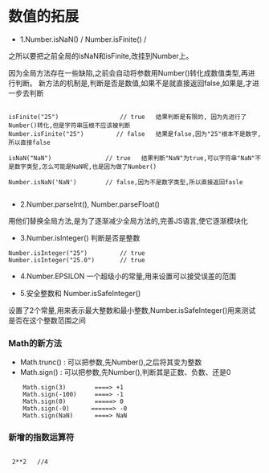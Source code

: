 # 数值的拓展

- 1.Number.isNaN()  / Number.isFinite() / 
 
 之所以要把之前全局的isNaN和isFinite,改挂到Number上。
 
 因为全局方法存在一些缺陷,之前会自动将参数用Number()转化成数值类型,再进行判断。
 新方法的机制是,判断是否是数值,如果不是就直接返回false,如果是,才进一步去判断
 
 ```
 
 isFinite("25")                 // true   结果判断是有限的, 因为先进行了Number()转化,但是字符串压根不应该被判断
 Number.isFinite("25")         // false   结果是false,因为"25"根本不是数字,所以直接false
 
 ```
 
 ```
 isNaN("NaN")               // true   结果判断"NaN"为true,可以字符串"NaN"不是数字类型,怎么可能是NaN呢,也是因为做了Number()
 
 Number.isNaN('NaN')        // false,因为不是数字类型,所以直接返回fasle
 
 
 ```
 
- 2.Number.parseInt(), Number.parseFloat()

用他们替换全局方法,是为了逐渐减少全局方法的,完善JS语言,使它逐渐模块化

- 3.Number.isInteger() 判断是否是整数

```
Number.isInteger("25")         // true
Number.isInteger("25.0")       // true

```

- 4.Number.EPSILON  一个超级小的常量,用来设置可以接受误差的范围

- 5.安全整数和 Number.isSafeInteger() 

设置了2个常量,用来表示最大整数和最小整数,Number.isSafeInteger()用来测试是否在这个整数范围之间

### Math的新方法

+ Math.trunc()   : 可以把参数,先Number(),之后将其变为整数
+ Math.sign() : 可以把参数,先Number(),判断其是正数、负数、还是0
    
```
    Math.sign(3)        ====> +1
    Math.sign(-100)     ====> -1
    Math.sign(0)        =====> 0
    Math.sign(-0)      ======> -0
    Math.sign(NaN)      ====> NaN

```

### 新增的指数运算符

```

 2**2   //4

```